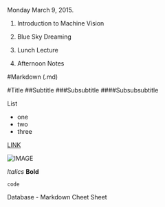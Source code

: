 Monday March 9, 2015.

1. Introduction to Machine Vision

2. Blue Sky Dreaming

3. Lunch Lecture

4. Afternoon Notes

#Markdown (.md)

#Title
##Subtitle
###Subsubtitle
####Subsubsubtitle

List
* one
* two
* three

[LINK](httpp://sam-daley.squarespace.com)

![IMAGE](image/classroom.jpg)

*Italics*
**Bold**

`code`

Database - Markdown Cheet Sheet